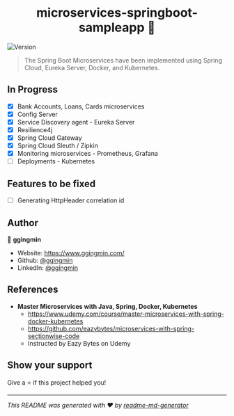 <h1 align="center">microservices-springboot-sampleapp 👋</h1>
<p>
  <img alt="Version" src="https://img.shields.io/badge/version-1.0.0-blue.svg?cacheSeconds=2592000" />
<!--   <a href="#" target="_blank">
    <img alt="License: MIT License" src="https://img.shields.io/badge/License-MIT License-yellow.svg" />
  </a> -->
</p>

> The Spring Boot Microservices have been implemented using Spring Cloud, Eureka Server, Docker, and Kubernetes.

## In Progress
- [x] Bank Accounts, Loans, Cards microservices
- [x] Config Server
- [x] Service Discovery agent - Eureka Server
- [x] Resilience4j
- [x] Spring Cloud Gateway
- [x] Spring Cloud Sleuth / Zipkin
- [x] Monitoring microservices - Prometheus, Grafana
- [ ] Deployments - Kubernetes

## Features to be fixed
- [ ] Generating HttpHeader correlation id

## Author

👤 **ggingmin**

* Website: https://www.ggingmin.com/
* Github: [@ggingmin](https://github.com/ggingmin)
* LinkedIn: [@ggingmin](https://linkedin.com/in/ggingmin)


## References
* **Master Microservices with Java, Spring, Docker, Kubernetes**
  * https://www.udemy.com/course/master-microservices-with-spring-docker-kubernetes
  * https://github.com/eazybytes/microservices-with-spring-sectionwise-code
  * Instructed by Eazy Bytes on Udemy


## Show your support

Give a ⭐️ if this project helped you!

***
_This README was generated with ❤️ by [readme-md-generator](https://github.com/kefranabg/readme-md-generator)_
